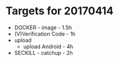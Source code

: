 # Targets for 20170414

- DOCKER - image - 1.5h
- (V)Verification Code - 1h
- upload
  - upload Android - 4h
- SECKILL - catchup - 2h

